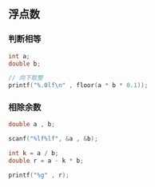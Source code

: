 <!--
 * @Description: 
 * @Version: 1.0
 * @Author: DaLao
 * @Email: dalao_li@163.com
 * @Date: 2021-11-30 22:55:19
 * @LastEditors: dalao
 * @LastEditTime: 2022-04-10 22:10:28
-->

## 浮点数


### 判断相等


```c
int a;
double b;

// 向下取整
printf("%.0lf\n" , floor(a * b * 0.1));
```



### 相除余数


```c
double a , b;

scanf("%lf%lf", &a , &b);

int k = a / b;
double r = a - k * b;

printf("%g" , r);
```